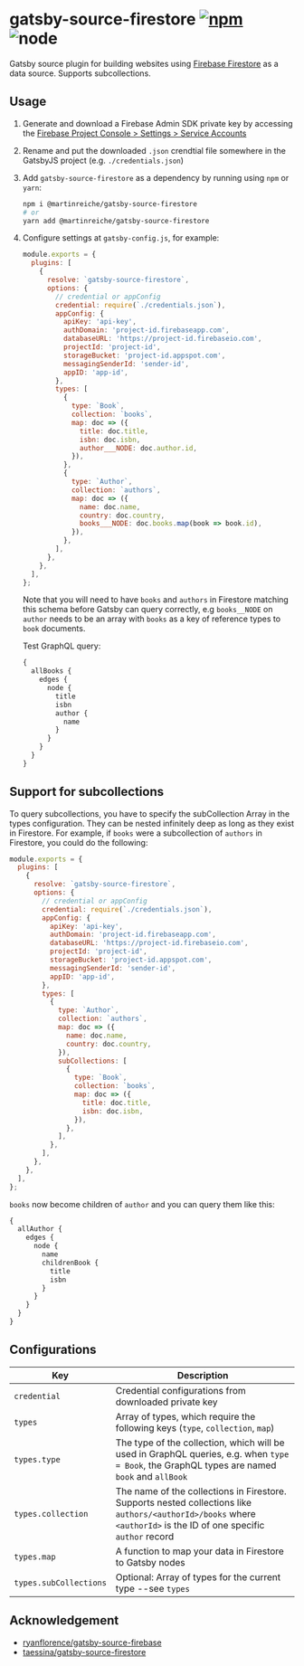 # gatsby-source-firestore [![npm](https://img.shields.io/npm/v/@martinreiche/gatsby-firestore)](https://www.npmjs.com/package/@martinreiche/gatsby-source-firestore) ![node](https://img.shields.io/node/v/firebase-admin)

Gatsby source plugin for building websites using
[Firebase Firestore](https://firebase.google.com/products/firestore)
as a data source. Supports subcollections.

## Usage

1. Generate and download a Firebase Admin SDK private key by accessing the
   [Firebase Project Console > Settings > Service Accounts](https://console.firebase.google.com/project/_/settings/serviceaccounts/adminsdk)

2. Rename and put the downloaded `.json` crendtial file somewhere in the
   GatsbyJS project (e.g. `./credentials.json`)

3. Add `gatsby-source-firestore` as a dependency by running using `npm` or `yarn`:

   ```sh
   npm i @martinreiche/gatsby-source-firestore
   # or
   yarn add @martinreiche/gatsby-source-firestore
   ```

4. Configure settings at `gatsby-config.js`, for example:

   ```js
   module.exports = {
     plugins: [
       {
         resolve: `gatsby-source-firestore`,
         options: {
           // credential or appConfig
           credential: require(`./credentials.json`),
           appConfig: {
             apiKey: 'api-key',
             authDomain: 'project-id.firebaseapp.com',
             databaseURL: 'https://project-id.firebaseio.com',
             projectId: 'project-id',
             storageBucket: 'project-id.appspot.com',
             messagingSenderId: 'sender-id',
             appID: 'app-id',
           },
           types: [
             {
               type: `Book`,
               collection: `books`,
               map: doc => ({
                 title: doc.title,
                 isbn: doc.isbn,
                 author___NODE: doc.author.id,
               }),
             },
             {
               type: `Author`,
               collection: `authors`,
               map: doc => ({
                 name: doc.name,
                 country: doc.country,
                 books___NODE: doc.books.map(book => book.id),
               }),
             },
           ],
         },
       },
     ],
   };
   ```

   Note that you will need to have `books` and `authors` in Firestore matching
   this schema before Gatsby can query correctly, e.g `books__NODE` on `author`
   needs to be an array with `books` as a key of reference types to `book`
   documents.

   Test GraphQL query:

   ```graphql
   {
     allBooks {
       edges {
         node {
           title
           isbn
           author {
             name
           }
         }
       }
     }
   }
   ```

## Support for subcollections

To query subcollections, you have to specify the subCollection Array in the types configuration.
They can be nested infinitely deep as long as they exist in Firestore. For example, if `books` were
a subcollection of `authors` in Firestore, you could do the following:

```js
module.exports = {
  plugins: [
    {
      resolve: `gatsby-source-firestore`,
      options: {
        // credential or appConfig
        credential: require(`./credentials.json`),
        appConfig: {
          apiKey: 'api-key',
          authDomain: 'project-id.firebaseapp.com',
          databaseURL: 'https://project-id.firebaseio.com',
          projectId: 'project-id',
          storageBucket: 'project-id.appspot.com',
          messagingSenderId: 'sender-id',
          appID: 'app-id',
        },
        types: [
          {
            type: `Author`,
            collection: `authors`,
            map: doc => ({
              name: doc.name,
              country: doc.country,
            }),
            subCollections: [
              {
                type: `Book`,
                collection: `books`,
                map: doc => ({
                  title: doc.title,
                  isbn: doc.isbn,
                }),
              },
            ],
          },
        ],
      },
    },
  ],
};
```

`books` now become children of `author` and you can query them like this:

```graphql
{
  allAuthor {
    edges {
      node {
        name
        childrenBook {
          title
          isbn
        }
      }
    }
  }
}
```

## Configurations

| Key                    | Description                                                                                                                                                        |
| ---------------------- | ------------------------------------------------------------------------------------------------------------------------------------------------------------------ |
| `credential`           | Credential configurations from downloaded private key                                                                                                              |
| `types`                | Array of types, which require the following keys (`type`, `collection`, `map`)                                                                                     |
| `types.type`           | The type of the collection, which will be used in GraphQL queries, e.g. when `type = Book`, the GraphQL types are named `book` and `allBook`                       |
| `types.collection`     | The name of the collections in Firestore. Supports nested collections like `authors/<authorId>/books` where `<authorId>` is the ID of one specific `author` record |
| `types.map`            | A function to map your data in Firestore to Gatsby nodes                                                                                                           |
| `types.subCollections` | Optional: Array of types for the current type --see `types`                                                                                                        |

## Acknowledgement

- [ryanflorence/gatsby-source-firebase](https://github.com/ryanflorence/gatsby-source-firebase)
- [taessina/gatsby-source-firestore](https://github.com/taessina/gatsby-source-firestore)
